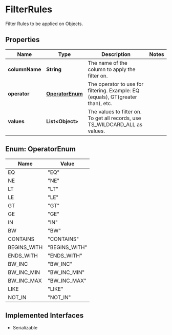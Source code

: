 

# FilterRules

Filter Rules to be applied on Objects.

## Properties

| Name | Type | Description | Notes |
|------------ | ------------- | ------------- | -------------|
|**columnName** | **String** | The name of the column to apply the filter on. |  |
|**operator** | [**OperatorEnum**](#OperatorEnum) | The operator to use for filtering. Example: EQ (equals), GT(greater than), etc. |  |
|**values** | **List&lt;Object&gt;** | The values to filter on. To get all records, use TS_WILDCARD_ALL as values. |  |



## Enum: OperatorEnum

| Name | Value |
|---- | -----|
| EQ | &quot;EQ&quot; |
| NE | &quot;NE&quot; |
| LT | &quot;LT&quot; |
| LE | &quot;LE&quot; |
| GT | &quot;GT&quot; |
| GE | &quot;GE&quot; |
| IN | &quot;IN&quot; |
| BW | &quot;BW&quot; |
| CONTAINS | &quot;CONTAINS&quot; |
| BEGINS_WITH | &quot;BEGINS_WITH&quot; |
| ENDS_WITH | &quot;ENDS_WITH&quot; |
| BW_INC | &quot;BW_INC&quot; |
| BW_INC_MIN | &quot;BW_INC_MIN&quot; |
| BW_INC_MAX | &quot;BW_INC_MAX&quot; |
| LIKE | &quot;LIKE&quot; |
| NOT_IN | &quot;NOT_IN&quot; |


## Implemented Interfaces

* Serializable


